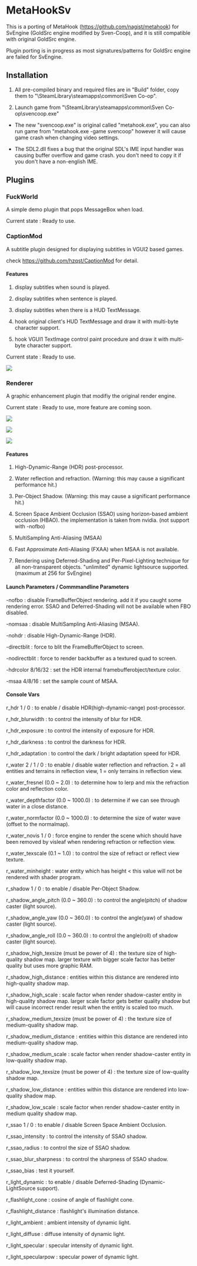 # MetaHookSv
This is a porting of MetaHook (https://github.com/nagist/metahook) for SvEngine (GoldSrc engine modified by Sven-Coop), and it is still compatible with original GoldSrc engine.

Plugin porting is in progress as most signatures/patterns for GoldSrc engine are failed for SvEngine.

## Installation

1. All pre-compiled binary and required files are in "Build" folder, copy them to "\SteamLibrary\steamapps\common\Sven Co-op\".

2. Launch game from "\SteamLibrary\steamapps\common\Sven Co-op\svencoop.exe"

* The new "svencoop.exe" is original called "metahook.exe", you can also run game from "metahook.exe -game svencoop" however it will cause game crash when changing video settings.

* The SDL2.dll fixes a bug that the original SDL's IME input handler was causing buffer overflow and game crash. you don't need to copy it if you don't have a non-english IME.

## Plugins

### FuckWorld

A simple demo plugin that pops MessageBox when load.

Current state : Ready to use.

### CaptionMod

A subtitle plugin designed for displaying subtitles in VGUI2 based games.

check https://github.com/hzqst/CaptionMod for detail.

#### Features

1. display subtitles when sound is played.

2. display subtitles when sentence is played.

3. display subtitles when there is a HUD TextMessage.

4. hook original client's HUD TextMessage and draw it with multi-byte character support.

4. hook VGUI1 TextImage control paint procedure and draw it with multi-byte character support.

Current state : Ready to use.

![](https://github.com/hzqst/MetaHookSv/raw/main/img/1.png)

### Renderer

A graphic enhancement plugin that modifiy the original render engine.

Current state : Ready to use, more feature are coming soon.

![](https://github.com/hzqst/MetaHookSv/raw/main/img/2.png)

![](https://github.com/hzqst/MetaHookSv/raw/main/img/3.png)

![](https://github.com/hzqst/MetaHookSv/raw/main/img/4.png)

#### Features

1. High-Dynamic-Range (HDR) post-processor.

2. Water reflection and refraction. (Warning: this may cause a significant performance hit.)

3. Per-Object Shadow. (Warning: this may cause a significant performance hit.)

4. Screen Space Ambient Occlusion (SSAO) using horizon-based ambient occlusion (HBAO). the implementation is taken from nvidia. (not support with -nofbo)

5. MultiSampling Anti-Aliasing (MSAA)

6. Fast Approximate Anti-Aliasing (FXAA) when MSAA is not available.

7. Rendering using Deferred-Shading and Per-Pixel-Lighting technique for all non-transparent objects. "unlimited" dynamic lightsource supported. (maximum at 256 for SvEngine)

#### Launch Parameters / Commmandline Parameters

-nofbo : disable FrameBufferObject rendering. add it if you caught some rendering error. SSAO and Deferred-Shading will not be available when FBO disabled.

-nomsaa : disable MultiSampling Anti-Aliasing (MSAA).

-nohdr : disable High-Dynamic-Range (HDR).

-directblit : force to blit the FrameBufferObject to screen.

-nodirectblit : force to render backbuffer as a textured quad to screen.

-hdrcolor 8/16/32 : set the HDR internal framebufferobject/texture color.

-msaa 4/8/16 : set the sample count of MSAA.

#### Console Vars

r_hdr 1 / 0 : to enable / disable HDR(high-dynamic-range) post-processor.

r_hdr_blurwidth : to control the intensity of blur for HDR.

r_hdr_exposure : to control the intensity of exposure for HDR.

r_hdr_darkness : to control the darkness for HDR.

r_hdr_adaptation : to control the dark / bright adaptation speed for HDR.

r_water 2 / 1 / 0 : to enable / disable water reflection and refraction. 2 = all entities and terrains in reflection view, 1 = only terrains in reflection view.

r_water_fresnel (0.0 ~ 2.0) : to determine how to lerp and mix the refraction color and reflection color.

r_water_depthfactor (0.0 ~ 1000.0) : to determine if we can see through water in a close distance.

r_water_normfactor (0.0 ~ 1000.0) : to determine the size of water wave (offset to the normalmap).

r_water_novis 1 / 0 : force engine to render the scene which should have been removed by visleaf when rendering refraction or reflection view.

r_water_texscale (0.1 ~ 1.0) : to control the size of refract or reflect view texture.

r_water_minheight : water entity which has height < this value will not be rendered with shader program.

r_shadow 1 / 0 : to enable / disable Per-Object Shadow.

r_shadow_angle_pitch (0.0 ~ 360.0) : to control the angle(pitch) of shadow caster (light source).

r_shadow_angle_yaw (0.0 ~ 360.0) : to control the angle(yaw) of shadow caster (light source).

r_shadow_angle_roll (0.0 ~ 360.0) : to control the angle(roll) of shadow caster (light source).

r_shadow_high_texsize (must be power of 4) : the texture size of high-quality shadow map. larger texture with bigger scale factor has better quality but uses more graphic RAM.

r_shadow_high_distance : entities within this distance are rendered into high-quality shadow map.

r_shadow_high_scale : scale factor when render shadow-caster entity in high-quality shadow map. larger scale factor gets better quality shadow but will cause incorrect render result when the entity is scaled too much.

r_shadow_medium_texsize (must be power of 4) : the texture size of medium-quality shadow map.

r_shadow_medium_distance : entities within this distance are rendered into medium-quality shadow map.

r_shadow_medium_scale : scale factor when render shadow-caster entity in low-quality shadow map.

r_shadow_low_texsize (must be power of 4) : the texture size of low-quality shadow map.

r_shadow_low_distance : entities within this distance are rendered into low-quality shadow map.

r_shadow_low_scale : scale factor when render shadow-caster entity in medium quality shadow map.

r_ssao 1 / 0 : to enable / disable Screen Space Ambient Occlusion.

r_ssao_intensity : to control the intensity of SSAO shadow.

r_ssao_radius : to control the size of SSAO shadow.

r_ssao_blur_sharpness : to control the sharpness of SSAO shadow.

r_ssao_bias : test it yourself.

r_light_dynamic : to enable / disable Deferred-Shading (Dynamic-LightSource support).

r_flashlight_cone : cosine of angle of flashlight cone.

r_flashlight_distance : flashlight's illumination distance.

r_light_ambient : ambient intensity of dynamic light.

r_light_diffuse : diffuse intensity of dynamic light.

r_light_specular : specular intensity of dynamic light.

r_light_specularpow : specular power of dynamic light.
